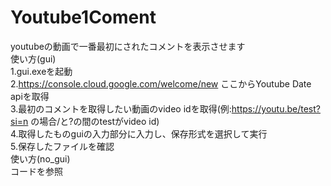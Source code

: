 # Youtube1Coment
youtubeの動画で一番最初にされたコメントを表示させます  
使い方(gui)  
1.gui.exeを起動  
2.https://console.cloud.google.com/welcome/new ここからYoutube Date apiを取得  
3.最初のコメントを取得したい動画のvideo idを取得(例:https://youtu.be/test?si=n の場合/と?の間のtestがvideo id)  
4.取得したものguiの入力部分に入力し、保存形式を選択して実行  
5.保存したファイルを確認  
使い方(no_gui)  
コードを参照
